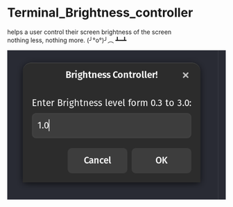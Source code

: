 # Terminal_Brightness_controller
 helps a user control  their screen brightness of the screen <br />
 nothing less, nothing more. (╯°o°)╯︵ ┻━┻

 ![image of the app](appImg.png "GUI image")
